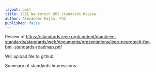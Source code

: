 ```yaml
---
layout: post
title: IEEE Neurotech BMI Standards Review
author: Alexander Rajan, PhD
published: false
---
```


Review of https://standards.ieee.org/content/dam/ieee-standards/standards/web/documents/presentations/ieee-neurotech-for-bmi-standards-roadmap.pdf

Will upload file to github

Summary of standards
Impressions